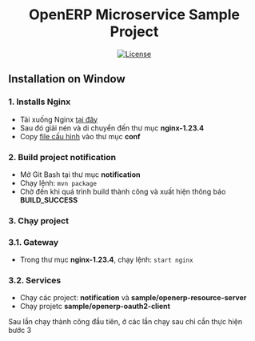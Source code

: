 <h1 align="center">OpenERP Microservice Sample Project</h1>

<div align="center">

[![License](https://img.shields.io/badge/License-BSD%203--Clause-blue.svg)](https://opensource.org/licenses/BSD-3-Clause)

</div>

## Installation on Window

### 1. Installs Nginx

- Tải xuống Nginx [tại đây](https://nginx.org/download/nginx-1.23.4.zip)
- Sau đó giải nén và di chuyển đến thư mục <b>nginx-1.23.4</b>
- Copy [file cấu hình](https://drive.google.com/file/d/1cxQqamvnojM4zCzk3m4a4kkQfHt1OPsp/view?usp=sharing) vào thư
  mục <b>conf</b>

### 2. Build project notification

- Mở Git Bash tại thư mục <b>notification</b>
- Chạy lệnh: `mvn package`
- Chờ đến khi quá trình build thành công và xuất hiện thông báo <b>BUILD_SUCCESS</b>

### 3. Chạy project

### 3.1. Gateway

- Trong thư mục <b>nginx-1.23.4</b>, chạy lệnh: `start nginx`

### 3.2. Services

- Chạy các project: <b>notification</b> và <b>sample/openerp-resource-server</b>
- Chạy projetc <b>sample/openerp-oauth2-client</b>

Sau lần chạy thành công đầu tiên, ở các lần chạy sau chỉ cần thực hiện bước 3


<!-- Security scan triggered at 2025-09-02 04:42:34 -->